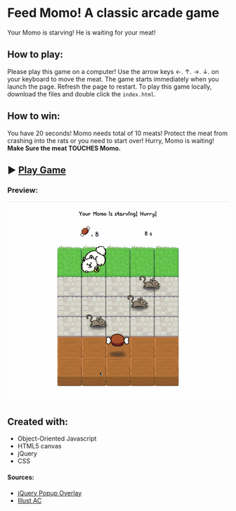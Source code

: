 Feed Momo! A classic arcade game
===============================
Your Momo is starving! He is waiting for your meat! 

## How to play:
Please play this game on a computer! Use the arrow keys ←. ↑. →. ↓. on your keyboard to move the meat. The game starts immediately when you launch the page. Refresh the page to restart. To play this game locally, download the files and double click the `index.html`.

## How to win:
You have 20 seconds! Momo needs total of 10 meats! Protect the meat from crashing into the rats or you need to start over! Hurry, Momo is waiting! **Make Sure the meat __TOUCHES__ Momo.**

► [Play Game](https://daphnedeng.github.io/Feed-Momo/)
-----------------

### Preview:
![game preview](images/preview.gif)

## Created with:

- Object-Oriented Javascript
- HTML5 canvas
- jQuery
- CSS

#### Sources:
* [jQuery Popup Overlay](http://dev.vast.com/jquery-popup-overlay/)
* [Illust AC](https://www.ac-illust.com/)